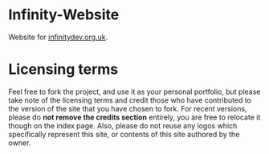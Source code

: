 # Infinity-Website
Website for [infinitydev.org.uk](https://infinitydev.org.uk).

# Licensing terms

Feel free to fork the project, and use it as your personal portfolio, but please take note of the licensing terms and credit those who have contributed to the version of the site that you have chosen to fork.
For recent versions, please do **not remove the credits section** entirely, you are free to relocate it though on the index page. Also, please do not reuse any logos which specifically represent this site, or contents of this site authored by the owner.
